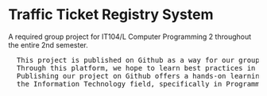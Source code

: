 # Traffic Ticket Registry System
A required group project for IT104/L Computer Programming 2 throughout the entire 2nd semester.

<pre>
  This project is published on Github as a way for our group to gain valuable learning oppportunities in utilizing the platform. 
  Through this platform, we hope to learn best practices in version control, collaboration, and communication within a development team. 
  Publishing our project on Github offers a hands-on learning experience that can help us further develop our skills as newbies in
  the Information Technology field, specifically in Programming.
</pre>
